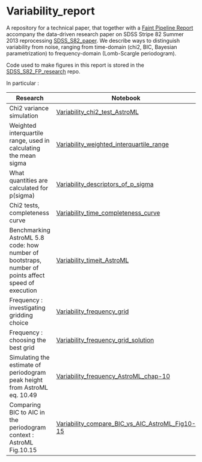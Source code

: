 # Variability_report

A repository for a technical paper, that together  with a [Faint Pipeline Report](https://github.com/suberlak/Faint_pipeline_report) accompany the data-driven research paper on SDSS Stripe 82 Summer 2013 reprocessing [SDSS_S82_paper](https://github.com/suberlak/SDSS_S82_paper).
We describe ways to distinguish variability from noise, ranging from time-domain (chi2, BIC, Bayesian parametrization) to frequency-domain (Lomb-Scargle periodogram). 

Code used to make figures in this report is stored in  the [SDSS_S82_FP_research](https://github.com/suberlak/SDSS_S82_FP_research) repo. 

In particular : 

Research    |   Notebook 
------------|------------
Chi2 variance simulation  | [Variability_chi2_test_AstroML](https://github.com/suberlak/SDSS_S82_FP_research/blob/master/code/Variability_chi2_test_AstroML.ipynb) 
Weighted interquartile range, used in calculating the mean sigma | [Variability_weighted_interquartile_range](https://github.com/suberlak/SDSS_S82_FP_research/blob/master/code/Variability_weighted_interquartile_range.ipynb)
What quantities are calculated for p(sigma) | [Variability_descriptors_of_p_sigma](https://github.com/suberlak/SDSS_S82_FP_research/blob/master/code/Variability_descriptors_of_p_sigma.ipynb)
Chi2 tests, completeness curve | [Variability_time_completeness_curve](https://github.com/suberlak/SDSS_S82_FP_research/blob/master/code/Variability_time_completeness_curve.ipynb)
Benchmarking AstroML 5.8 code: how number of bootstraps, number of points affect speed of execution | [Variability_timeit_AstroML](https://github.com/suberlak/SDSS_S82_FP_research/blob/master/code/Variability_timeit_AstroML.ipynb)
Frequency : investigating gridding choice | [Variability_frequency_grid](https://github.com/suberlak/SDSS_S82_FP_research/blob/master/code/Variability_frequency_grid.ipynb)
Frequency : choosing the best grid | [Variability_frequency_grid_solution](https://github.com/suberlak/SDSS_S82_FP_research/blob/master/code/Variability_frequency_grid_solution.ipynb)
Simulating the estimate of periodogram peak height from AstroML eq. 10.49 | [Variability_frequency_AstroML_chap-10](https://github.com/suberlak/SDSS_S82_FP_research/blob/master/code/Variability_frequency_AstroML_chap-10.ipynb)
Comparing BIC to AIC in the periodogram context : AstroML Fig.10.15 | [Variability_compare_BIC_vs_AIC_AstroML_Fig10-15](https://github.com/suberlak/SDSS_S82_FP_research/blob/master/code/Variability_compare_BIC_vs_AIC_AstroML_Fig10-15.ipynb)


